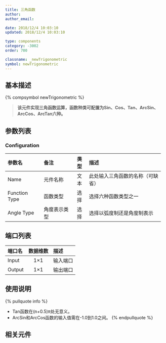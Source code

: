 ```yaml
---
title: 三角函数
author: 
author_email:

date: 2018/12/4 10:03:10
updated: 2018/12/4 10:03:10

type: components
category: -3002
order: 700

classname: _newTrigonometric
symbol: newTrigonometric
---
```

## 基本描述
{% compsymbol newTrigonometric %}

> **该元件实现三角函数运算，函数种类可配置为Sin、Cos、Tan、ArcSin、ArcCos、ArcTan六种。**

## 参数列表
### Configuration
| 参数名 | 备注 | 类型 | 描述 |
| :--- | :--- | :--: | :--- |
| Name | 元件名称 | 文本 | 此处输入三角函数的名称（可缺省） |
| Function Type | 函数类型 | 选择 | 选择六种函数类型之一 |
| Angle Type | 角度表示类型 | 选择 | 选择以弧度制还是角度制表示 |


## 端口列表

| 端口名 | 数据维数 | 描述 |
| :--- | :--:  | :--- |
| Input | 1×1 |输入端口 |                   
| Output | 1×1 |输出端口 |                   

## 使用说明

{% pullquote info %}
+ Tan函数在(n+0.5)π处无意义。
+ ArcSin和ArcCos函数的输入值需在-1.0到1.0之间。
{% endpullquote %}


## 相关元件


